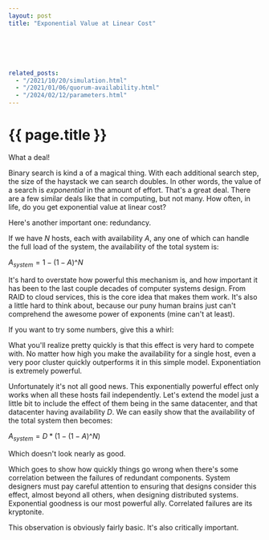 ```yaml
---
layout: post
title: "Exponential Value at Linear Cost"






related_posts:
  - "/2021/10/20/simulation.html"
  - "/2021/01/06/quorum-availability.html"
  - "/2024/02/12/parameters.html"
---
```

{{ page.title }}
================

<p class="meta">What a deal!</p>


<script>
  MathJax = {
    tex: {inlineMath: [['$', '$'], ['\\(', '\\)']]}
  };
</script>
<script id="MathJax-script" async src="https://cdn.jsdelivr.net/npm/mathjax@3/es5/tex-mml-chtml.js"></script>
<script src="https://cdn.jsdelivr.net/npm/vega@5"></script>
<script src="https://cdn.jsdelivr.net/npm/vega-lite@4"></script>
<script src="https://cdn.jsdelivr.net/npm/vega-embed@6"></script>

Binary search is kind a of a magical thing. With each additional search step, the size of the haystack we can search doubles. In other words, the value of a search is *exponential* in the amount of effort. That's a great deal. There are a few similar deals like that in computing, but not many. How often, in life, do you get exponential value at linear cost?

Here's another important one: redundancy.

If we have $N$ hosts, each with availability $A$, any one of which can handle the full load of the system, the availability of the total system is:

$A_{system} = 1 - (1 - A)\^N$

It's hard to overstate how powerful this mechanism is, and how important it has been to the last couple decades of computer systems design. From RAID to cloud services, this is the core idea that makes them work. It's also a little hard to think about, because our puny human brains just can't comprehend the awesome power of exponents (mine can't at least).

If you want to try some numbers, give this a whirl:

<div id="vis"></div>

<script type="text/javascript">
  function make_data(n, host_avail, dc_avail) {
      let data = [];
      for (let i = 0; i < n; i++) {
        data.push({
          "x": i,
          "y": dc_avail * (1 - (1 - host_avail)**i),
        });
      }
      return data;
  }

  function updateView(view) {
    let new_data = make_data(view.signal('Hosts'), view.signal('HostAvail'), 1.0);
    view.change('points', vega.changeset().remove(vega.truthy).insert(new_data)).runAsync();
  }

  var spec = "https://brooker.co.za/blog/resources/redundancy_vega_lite_spec.json";
  vegaEmbed('#vis', spec).then(function(result) {
    updateView(result.view);
    result.view.addSignalListener('HostAvail', function(name, value) {
      updateView(result.view);
    });
    result.view.addSignalListener('Hosts', function(name, value) {
      updateView(result.view);
    });
  }).catch(console.error);
</script>

What you'll realize pretty quickly is that this effect is very hard to compete with. No matter how high you make the availability for a single host, even a very poor cluster quickly outperforms it in this simple model. Exponentiation is extremely powerful.

Unfortunately it's not all good news. This exponentially powerful effect only works when all these hosts fail independently. Let's extend the model just a little bit to include the effect of them being in the same datacenter, and that datacenter having availability $D$. We can easily show that the availability of the total system then becomes:

$A_{system} = D * (1 - (1 - A)\^N)$

Which doesn't look nearly as good.

<div id="vis2"></div>

<script type="text/javascript">
  function updateView2(view) {
    let new_data = make_data(view.signal('Hosts'), view.signal('HostAvail'), view.signal('DCAvail'));
    view.change('points', vega.changeset().remove(vega.truthy).insert(new_data)).runAsync();
  }

  var spec = "https://brooker.co.za/blog/resources/redundancy_2_vega_lite_spec.json";
  vegaEmbed('#vis2', spec).then(function(result) {
    updateView(result.view);
    result.view.addSignalListener('HostAvail', function(name, value) {
      updateView2(result.view);
    });
    result.view.addSignalListener('Hosts', function(name, value) {
      updateView2(result.view);
    });
    result.view.addSignalListener('DCAvail', function(name, value) {
      updateView2(result.view);
    });
  }).catch(console.error);
</script>

Which goes to show how quickly things go wrong when there's some correlation between the failures of redundant components. System designers must pay careful attention to ensuring that designs consider this effect, almost beyond all others, when designing distributed systems. Exponential goodness is our most powerful ally. Correlated failures are its kryptonite.

This observation is obviously fairly basic. It's also critically important.